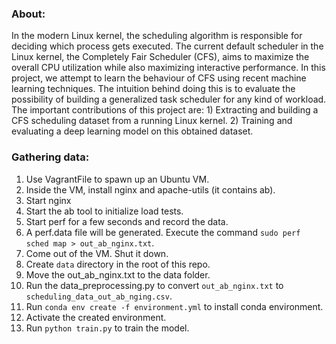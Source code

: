 ### About:
In the modern Linux kernel, the scheduling algorithm is responsible for deciding which process gets executed. The current default scheduler in the Linux kernel, the Completely Fair Scheduler (CFS), aims to maximize the overall CPU utilization while also maximizing interactive performance. In this project, we attempt to learn the behaviour of CFS using recent machine learning techniques. The intuition behind doing this is to evaluate the possibility of building a generalized task scheduler for any kind of workload. The important contributions of this project are: 1) Extracting and building a CFS scheduling dataset from a running Linux kernel. 2) Training and evaluating a deep learning model on this obtained dataset.

### Gathering data:

1. Use VagrantFile to spawn up an Ubuntu VM.
2. Inside the VM, install nginx and apache-utils (it contains ab).
3. Start nginx
4. Start the ab tool to initialize load tests.
5. Start perf for a few seconds and record the data.
6. A perf.data file will be generated. Execute the command ``` sudo perf sched map > out_ab_nginx.txt ```.
7. Come out of the VM. Shut it down.
8. Create ```data``` directory in the root of this repo.
9. Move the out_ab_nginx.txt to the data folder.
10. Run the data_preprocessing.py to convert ```out_ab_nginx.txt``` to ```scheduling_data_out_ab_nging.csv```.
11. Run ```conda env create -f environment.yml``` to install conda environment.
12. Activate the created environment.
13. Run ```python train.py``` to train the model.
